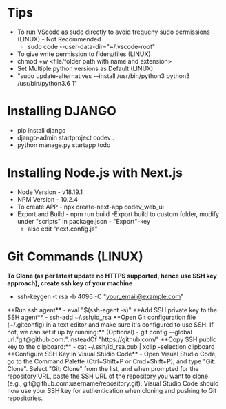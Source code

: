
# Tips
- To run VScode as sudo directly to avoid frequeny sudo permissions (LINUX) - Not Recommended
  - sudo code --user-data-dir="~/.vscode-root"
- To give write permission to flders/files (LINUX)
 - chmod +w <file/folder path with name and extension>
- Set Multiple python versions as Default (LINUX)
 - "sudo update-alternatives --install /usr/bin/python3 python3 /usr/bin/python3.6 1"



# Installing DJANGO
- pip install django
- django-admin startproject codev .
- python manage.py startapp todo


 # Installing Node.js with Next.js
- Node Version - v18.19.1
- NPM Version - 10.2.4
- To create APP - npx create-next-app codev_web_ui
- Export and Build - npm run build
  -Export build to custom folder, modify under "scripts" in package.json - "Export"-key
    - also edit "next.config.js"


# Git Commands (LINUX)
**To Clone (as per latest update no HTTPS supported, hence use SSH key approach), create ssh key of your machine**
  - ssh-keygen -t rsa -b 4096 -C "your_email@example.com"
  <Skip pass phrase if not required>
**Run ssh agent**
  - eval "$(ssh-agent -s)"
**Add SSH private key to the SSH agent**
  - ssh-add ~/.ssh/id_rsa
**Open Git configuration file (~/.gitconfig) in a text editor and make sure it's configured to use SSH. If not, we can set it up by running:** (Optional)
  - git config --global url."git@github.com:".insteadOf "https://github.com/"
**Copy SSH public key to the clipboard:**
  - cat ~/.ssh/id_rsa.pub | xclip -selection clipboard 
**Configure SSH Key in Visual Studio Code**
  - Open Visual Studio Code, go to the Command Palette (Ctrl+Shift+P or Cmd+Shift+P), and type "Git: Clone". Select "Git: Clone" from the list, and when prompted for the repository URL, paste the SSH URL of the repository you want to clone (e.g., git@github.com:username/repository.git). Visual Studio Code should now use your SSH key for authentication when cloning and pushing to Git repositories.